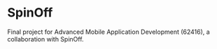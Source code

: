 # SpinOff
Final project for Advanced Mobile Application Development (62416), a collaboration with SpinOff.

